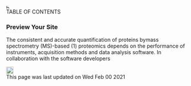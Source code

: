 <div class="main-header">
  <div class="stick-toc">
    <nav>
      <div class="table-of-contents">
        <div class="flex-center">
          <div>
            <img src="./assets/media/Vector.svg" width="11" height="9.95" alt="burger">
          </div>
          <div class="heading">
            TABLE OF CONTENTS
          </div>
        </div>
        <div>
          <div id="toc-container" class="toc-items"></div>
        </div>
      </div>
    </nav>
  </div>
  <div>

### Preview Your Site

The consistent and accurate quantification of proteins bymass spectrometry (MS)-based (1) proteomics depends on the
performance of instruments, acquisition methods and data analysis software. In collaboration with the software
developers

  <div class="flex-center last-updated">
      <div>
        <img src="./assets/media/sync-alt-solid 1.svg" width="19" height="19" alt="sync-icon">
      </div>
      <div class="last-updated-info">
        This page was last updated on Wed Feb 00 2021
      </div>
    </div>
  </div>
</div>
<div id="faq-section" ></div>